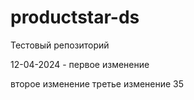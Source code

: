 # productstar-ds
Тестовый репозиторий

12-04-2024 - первое изменение

второе изменение
третье изменение
35
